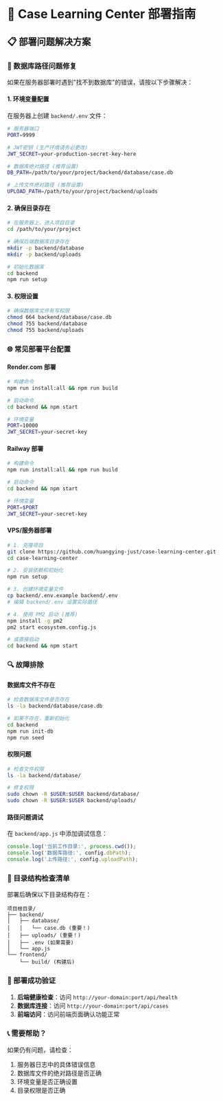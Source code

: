 # 🚀 Case Learning Center 部署指南

## 📋 部署问题解决方案

### 🔧 数据库路径问题修复

如果在服务器部署时遇到"找不到数据库"的错误，请按以下步骤解决：

#### 1. 环境变量配置

在服务器上创建 `backend/.env` 文件：

```bash
# 服务器端口
PORT=9999

# JWT密钥 (生产环境请务必更改)
JWT_SECRET=your-production-secret-key-here

# 数据库绝对路径 (推荐设置)
DB_PATH=/path/to/your/project/backend/database/case.db

# 上传文件绝对路径 (推荐设置)
UPLOAD_PATH=/path/to/your/project/backend/uploads
```

#### 2. 确保目录存在

```bash
# 在服务器上，进入项目目录
cd /path/to/your/project

# 确保后端数据库目录存在
mkdir -p backend/database
mkdir -p backend/uploads

# 初始化数据库
cd backend
npm run setup
```

#### 3. 权限设置

```bash
# 确保数据库文件有写权限
chmod 664 backend/database/case.db
chmod 755 backend/database
chmod 755 backend/uploads
```

### 🌐 常见部署平台配置

#### Render.com 部署
```bash
# 构建命令
npm run install:all && npm run build

# 启动命令
cd backend && npm start

# 环境变量
PORT=10000
JWT_SECRET=your-secret-key
```

#### Railway 部署
```bash
# 构建命令
npm run install:all && npm run build

# 启动命令
cd backend && npm start

# 环境变量
PORT=$PORT
JWT_SECRET=your-secret-key
```

#### VPS/服务器部署
```bash
# 1. 克隆项目
git clone https://github.com/huangying-just/case-learning-center.git
cd case-learning-center

# 2. 安装依赖和初始化
npm run setup

# 3. 创建环境变量文件
cp backend/.env.example backend/.env
# 编辑 backend/.env 设置实际路径

# 4. 使用 PM2 启动 (推荐)
npm install -g pm2
pm2 start ecosystem.config.js

# 或直接启动
cd backend && npm start
```

### 🔍 故障排除

#### 数据库文件不存在
```bash
# 检查数据库文件是否存在
ls -la backend/database/case.db

# 如果不存在，重新初始化
cd backend
npm run init-db
npm run seed
```

#### 权限问题
```bash
# 检查文件权限
ls -la backend/database/

# 修复权限
sudo chown -R $USER:$USER backend/database/
sudo chown -R $USER:$USER backend/uploads/
```

#### 路径问题调试
在 `backend/app.js` 中添加调试信息：
```javascript
console.log('当前工作目录:', process.cwd());
console.log('数据库路径:', config.dbPath);
console.log('上传路径:', config.uploadPath);
```

### 📁 目录结构检查清单

部署后确保以下目录结构存在：
```
项目根目录/
├── backend/
│   ├── database/
│   │   └── case.db (重要！)
│   ├── uploads/ (重要！)
│   ├── .env (如果需要)
│   └── app.js
└── frontend/
    └── build/ (构建后)
```

### 🎯 部署成功验证

1. **后端健康检查**：访问 `http://your-domain:port/api/health`
2. **数据库连接**：访问 `http://your-domain:port/api/cases`
3. **前端访问**：访问前端页面确认功能正常

### 📞 需要帮助？

如果仍有问题，请检查：
1. 服务器日志中的具体错误信息
2. 数据库文件的绝对路径是否正确
3. 环境变量是否正确设置
4. 目录权限是否正确 